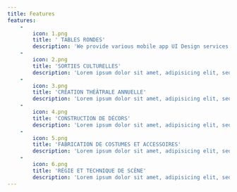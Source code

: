 ```yaml
---
title: Features
features:
    -
        icon: 1.png
        title: ' TABLES RONDES'
        description: 'We provide various mobile app UI Design services Android, ios,windows phone. As well as we follow latest trend in our molestie consequat.'
    -
        icon: 2.png
        title: 'SORTIES CULTURELLES'
        description: 'Lorem ipsum dolor sit amet, adipisicing elit, sed do eiusmod tempor incididunt ut labore et dolore magna aliqua.'
    -
        icon: 3.png
        title: 'CRÉATION THÉÂTRALE ANNUELLE'
        description: 'Lorem ipsum dolor sit amet, adipisicing elit, sed do eiusmod tempor incididunt ut labore et dolore magna aliqua.'
    -
        icon: 4.png
        title: 'CONSTRUCTION DE DÉCORS'
        description: 'Lorem ipsum dolor sit amet, adipisicing elit, sed do eiusmod tempor incididunt ut labore et dolore magna aliqua.'
    -
        icon: 5.png
        title: 'FABRICATION DE COSTUMES ET ACCESSOIRES'
        description: 'Lorem ipsum dolor sit amet, adipisicing elit, sed do eiusmod tempor incididunt ut labore et dolore magna aliqua.'
    -
        icon: 6.png
        title: 'RÉGIE ET TECHNIQUE DE SCÈNE'
        description: 'Lorem ipsum dolor sit amet, adipisicing elit, sed do eiusmod tempor incididunt ut labore et dolore magna aliqua.'
---
```


